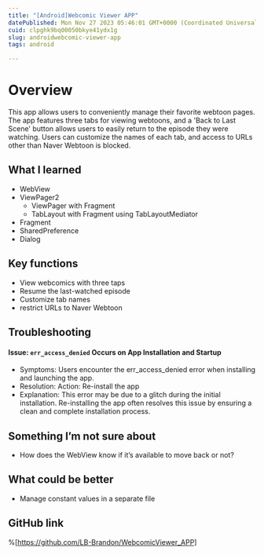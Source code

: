 ```yaml
---
title: "[Android]Webcomic Viewer APP"
datePublished: Mon Nov 27 2023 05:46:01 GMT+0000 (Coordinated Universal Time)
cuid: clpghk9bq00050bkye41ydx1g
slug: androidwebcomic-viewer-app
tags: android

---
```


# Overview
This app allows users to conveniently manage their favorite webtoon pages. The app features three tabs for viewing webtoons, and a 'Back to Last Scene' button allows users to easily return to the episode they were watching. Users can customize the names of each tab, and access to URLs other than Naver Webtoon is blocked.

## What I learned
-  WebView
- ViewPager2
    - ViewPager with Fragment
    - TabLayout with Fragment using TabLayoutMediator
- Fragment
- SharedPreference
- Dialog

## Key functions
- View webcomics with three taps
- Resume the last-watched episode
- Customize tab names
- restrict URLs to Naver Webtoon

## Troubleshooting
#### Issue: `err_access_denied` Occurs on App Installation and Startup
- Symptoms: Users encounter the err_access_denied error when installing and launching the app.
- Resolution:
Action: Re-install the app
- Explanation: This error may be due to a glitch during the initial installation. Re-installing the app often resolves this issue by ensuring a clean and complete installation process.

## Something I’m not sure about
- How does the WebView know if it’s available to move back or not?

## What could be better
- Manage constant values in a separate file

##  GitHub link
%[https://github.com/LB-Brandon/WebcomicViewer_APP]

